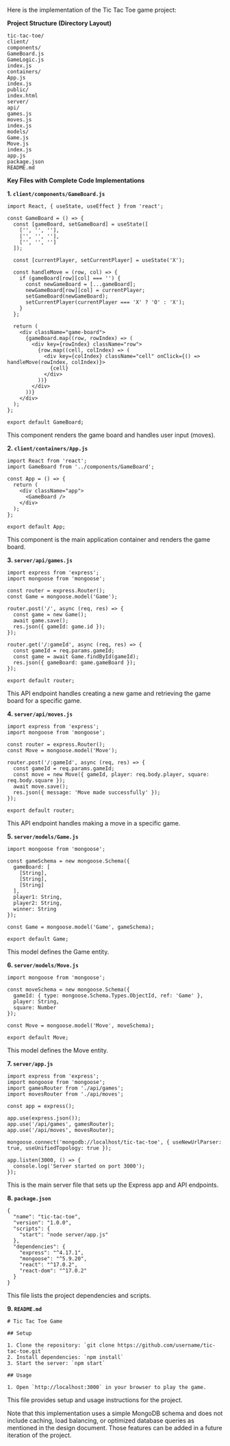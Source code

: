 Here is the implementation of the Tic Tac Toe game project:

**Project Structure (Directory Layout)**
```
tic-tac-toe/
client/
components/
GameBoard.js
GameLogic.js
index.js
containers/
App.js
index.js
public/
index.html
server/
api/
games.js
moves.js
index.js
models/
Game.js
Move.js
index.js
app.js
package.json
README.md
```
**Key Files with Complete Code Implementations**

**1. `client/components/GameBoard.js`**
```
import React, { useState, useEffect } from 'react';

const GameBoard = () => {
  const [gameBoard, setGameBoard] = useState([
    ['', '', ''],
    ['', '', ''],
    ['', '', '']
  ]);

  const [currentPlayer, setCurrentPlayer] = useState('X');

  const handleMove = (row, col) => {
    if (gameBoard[row][col] === '') {
      const newGameBoard = [...gameBoard];
      newGameBoard[row][col] = currentPlayer;
      setGameBoard(newGameBoard);
      setCurrentPlayer(currentPlayer === 'X' ? 'O' : 'X');
    }
  };

  return (
    <div className="game-board">
      {gameBoard.map((row, rowIndex) => (
        <div key={rowIndex} className="row">
          {row.map((cell, colIndex) => (
            <div key={colIndex} className="cell" onClick={() => handleMove(rowIndex, colIndex)}>
              {cell}
            </div>
          ))}
        </div>
      ))}
    </div>
  );
};

export default GameBoard;
```
This component renders the game board and handles user input (moves).

**2. `client/containers/App.js`**
```
import React from 'react';
import GameBoard from '../components/GameBoard';

const App = () => {
  return (
    <div className="app">
      <GameBoard />
    </div>
  );
};

export default App;
```
This component is the main application container and renders the game board.

**3. `server/api/games.js`**
```
import express from 'express';
import mongoose from 'mongoose';

const router = express.Router();
const Game = mongoose.model('Game');

router.post('/', async (req, res) => {
  const game = new Game();
  await game.save();
  res.json({ gameId: game.id });
});

router.get('/:gameId', async (req, res) => {
  const gameId = req.params.gameId;
  const game = await Game.findById(gameId);
  res.json({ gameBoard: game.gameBoard });
});

export default router;
```
This API endpoint handles creating a new game and retrieving the game board for a specific game.

**4. `server/api/moves.js`**
```
import express from 'express';
import mongoose from 'mongoose';

const router = express.Router();
const Move = mongoose.model('Move');

router.post('/:gameId', async (req, res) => {
  const gameId = req.params.gameId;
  const move = new Move({ gameId, player: req.body.player, square: req.body.square });
  await move.save();
  res.json({ message: 'Move made successfully' });
});

export default router;
```
This API endpoint handles making a move in a specific game.

**5. `server/models/Game.js`**
```
import mongoose from 'mongoose';

const gameSchema = new mongoose.Schema({
  gameBoard: [
    [String],
    [String],
    [String]
  ],
  player1: String,
  player2: String,
  winner: String
});

const Game = mongoose.model('Game', gameSchema);

export default Game;
```
This model defines the Game entity.

**6. `server/models/Move.js`**
```
import mongoose from 'mongoose';

const moveSchema = new mongoose.Schema({
  gameId: { type: mongoose.Schema.Types.ObjectId, ref: 'Game' },
  player: String,
  square: Number
});

const Move = mongoose.model('Move', moveSchema);

export default Move;
```
This model defines the Move entity.

**7. `server/app.js`**
```
import express from 'express';
import mongoose from 'mongoose';
import gamesRouter from './api/games';
import movesRouter from './api/moves';

const app = express();

app.use(express.json());
app.use('/api/games', gamesRouter);
app.use('/api/moves', movesRouter);

mongoose.connect('mongodb://localhost/tic-tac-toe', { useNewUrlParser: true, useUnifiedTopology: true });

app.listen(3000, () => {
  console.log('Server started on port 3000');
});
```
This is the main server file that sets up the Express app and API endpoints.

**8. `package.json`**
```
{
  "name": "tic-tac-toe",
  "version": "1.0.0",
  "scripts": {
    "start": "node server/app.js"
  },
  "dependencies": {
    "express": "^4.17.1",
    "mongoose": "^5.9.20",
    "react": "^17.0.2",
    "react-dom": "^17.0.2"
  }
}
```
This file lists the project dependencies and scripts.

**9. `README.md`**
```
# Tic Tac Toe Game

## Setup

1. Clone the repository: `git clone https://github.com/username/tic-tac-toe.git`
2. Install dependencies: `npm install`
3. Start the server: `npm start`

## Usage

1. Open `http://localhost:3000` in your browser to play the game.
```
This file provides setup and usage instructions for the project.

Note that this implementation uses a simple MongoDB schema and does not include caching, load balancing, or optimized database queries as mentioned in the design document. Those features can be added in a future iteration of the project.